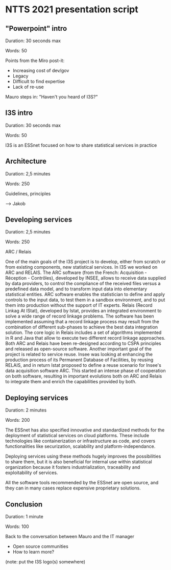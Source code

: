# NTTS 2021 presentation script

## "Powerpoint" intro

Duration: 30 seconds max

Words: 50

Points from the Miro post-it:

  * Increasing cost of dev/gov
  * Legacy
  * Difficult to find expertise
  * Lack of re-use

Mauro steps in: "Haven't you heard of I3S?"


## I3S intro

Duration: 30 seconds max

Words: 50

I3S is an ESSnet focused on how to share statistical services in practice


## Architecture

Duration: 2,5 minutes

Words: 250

Guidelines, principles

--> Jakob

## Developing services

Duration: 2,5 minutes

Words: 250

ARC / Relais

One of the main goals of the I3S project is to develop, either from scratch or from existing components, new statistical services. In I3S we worked on ARC and RELAIS. 
The ARC software (from the French: Acquisition - Réception - Contrôles), developed by INSEE, allows to receive data supplied by data providers, to control the compliance of the received files versus a predefined data model, and to transform input data into elementary statistical entities. ARC software enables the statistician to define and apply controls to the input data, to test them in a sandbox environment, and to put them into production without the support of IT experts.
Relais (Record Linkag At IStat), developed by Istat, provides an integrated environment to solve a wide range of record linkage problems. The software has been implemented assuming that a record linkage process may result from the combination of different sub-phases to achieve the best data integration solution. The core logic in Relais includes a set of algorithms implemented in R and Java that allow to execute two different record linkage approaches.
Both ARC and Relais have been re-designed according to CSPA principles and released as open-source software.
Another important goal of the project is related to service reuse.  Insee was looking at enhancing the production process of its Permanent Database of Facilities, by reusing RELAIS, and in return Istat proposed to define a reuse scenario for Insee's data acquisition software ARC. This started an intense phase of cooperation on both software, resulting in important evolutions both on ARC and Relais to integrate them and enrich the capabilities provided by both.

## Deploying services

Duration: 2 minutes

Words: 200

The ESSnet has also specified innovative and standardized methods for the deployment of statistical services on cloud platforms. These include technologies like containerization or infrastructure as code, and covers functionalities like securization, scalability and platform-independance.

Deploying services using these methods hugely improves the possibilities to share them, but it is also beneficial for internal use within statistical organization because it fosters industrialization, traceability and exploitability of services.

All the software tools recommended by the ESSnet are open source, and they can in many cases replace expensive proprietary solutions.

## Conclusion

Duration: 1 minute

Words: 100

Back to the conversation between Mauro and the IT manager

  * Open source communities
  * How to learn more?

(note: put the I3S logo(s) somewhere)
